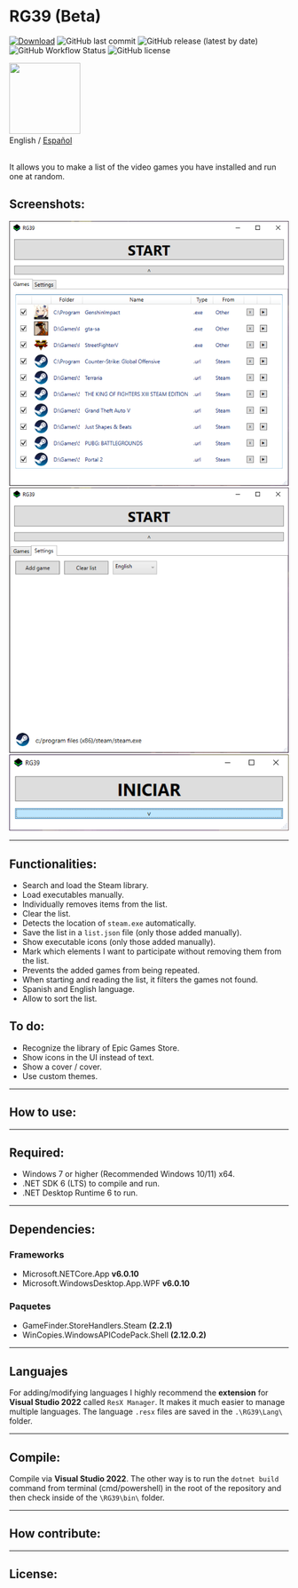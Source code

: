 # RG39 (Beta)
[![Download](https://img.shields.io/static/v1?style=flat-square&logo=windows&label=Download&message=windows-x64&color=137A7F&labelColor=373B3E)](https://github.com/IgnacioVeiga/RG39/releases/latest/download/RG39.exe)
![GitHub last commit](https://img.shields.io/github/last-commit/IgnacioVeiga/RG39?color=137A7F&style=flat-square)
![GitHub release (latest by date)](https://img.shields.io/github/v/release/IgnacioVeiga/RG39?color=137A7F&label=Latest%20release&style=flat-square)
![GitHub Workflow Status](https://img.shields.io/github/actions/workflow/status/IgnacioVeiga/RG39/deploy-project.yml?color=137A7F&logo=github&style=flat-square)
![GitHub license](https://img.shields.io/github/license/IgnacioVeiga/RG39?style=flat-square)

<img src="/RG39/Assets/Icons/icon.ico" width="128" height="128">
<div>
  <span>English</span> / <a href="README_es.md">Español</a> </a>
</div></br>

It allows you to make a list of the video games you have installed and run one at random.

## Screenshots:
![Screenshot_0000](/RG39/Assets/Images/Screenshot_0000.png "Games")
![Screenshot_0001](/RG39/Assets/Images/Screenshot_0001.png "Settings")
![Screenshot_0002](/RG39/Assets/Images/Screenshot_0002.png "Collapsed")

***

## Functionalities:
- Search and load the Steam library.
- Load executables manually.
- Individually removes items from the list.
- Clear the list.
- Detects the location of `steam.exe` automatically.
- Save the list in a `list.json` file (only those added manually).
- Show executable icons (only those added manually).
- Mark which elements I want to participate without removing them from the list.
- Prevents the added games from being repeated.
- When starting and reading the list, it filters the games not found.
- Spanish and English language.
- Allow to sort the list.

## To do:
- Recognize the library of Epic Games Store.
- Show icons in the UI instead of text.
- Show a cover / cover.
- Use custom themes.

***

## How to use:

***

## Required:
- Windows 7 or higher (Recommended Windows 10/11) x64.
- .NET SDK 6 (LTS) to compile and run.
- .NET Desktop Runtime 6 to run.

***

## Dependencies:
### Frameworks
- Microsoft.NETCore.App **v6.0.10**
- Microsoft.WindowsDesktop.App.WPF **v6.0.10**

### Paquetes
- GameFinder.StoreHandlers.Steam **(2.2.1)**
- WinCopies.WindowsAPICodePack.Shell **(2.12.0.2)**

***

## Languajes
For adding/modifying languages I highly recommend the **extension** for **Visual Studio 2022** called `ResX Manager`. It makes it much easier to manage multiple languages.
The language `.resx` files are saved in the `.\RG39\Lang\` folder.

***

## Compile:
Compile via **Visual Studio 2022**. The other way is to run the `dotnet build` command from terminal (cmd/powershell) in the root of the repository and then check inside of the `\RG39\bin\` folder.

***

## How contribute:

***

## License:

